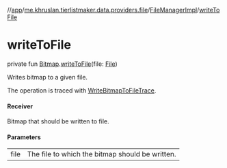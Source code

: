 //[app](../../../index.md)/[me.khruslan.tierlistmaker.data.providers.file](../index.md)/[FileManagerImpl](index.md)/[writeToFile](write-to-file.md)

# writeToFile

private fun [Bitmap](https://developer.android.com/reference/kotlin/android/graphics/Bitmap.html).[writeToFile](write-to-file.md)(file: [File](https://developer.android.com/reference/kotlin/java/io/File.html))

Writes bitmap to a given file.

The operation is traced with [WriteBitmapToFileTrace](../../me.khruslan.tierlistmaker.util.performance/-write-bitmap-to-file-trace/index.md).

#### Receiver

Bitmap that should be written to file.

#### Parameters

| | |
|---|---|
| file | The file to which the bitmap should be written. |
